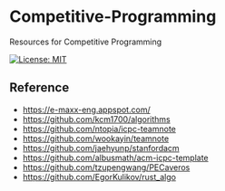 # Competitive-Programming
Resources for Competitive Programming

[![License: MIT](https://img.shields.io/badge/License-MIT-yellow.svg)](https://opensource.org/licenses/MIT)

## Reference
* https://e-maxx-eng.appspot.com/
* https://github.com/kcm1700/algorithms
* https://github.com/ntopia/icpc-teamnote
* https://github.com/wookayin/teamnote
* https://github.com/jaehyunp/stanfordacm
* https://github.com/albusmath/acm-icpc-template
* https://github.com/tzupengwang/PECaveros
* https://github.com/EgorKulikov/rust_algo